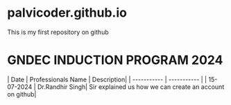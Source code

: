 # palvicoder.github.io
This is my first repository on github
	
# GNDEC INDUCTION PROGRAM 2024


| Date | Professionals Name | Description|
| ----------- | ----------- |
| 15-07-2024 | Dr.Randhir Singh| Sir explained us how we can create an account on github|
